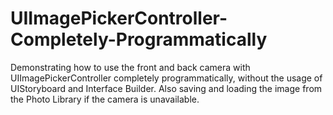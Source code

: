# UIImagePickerController-Completely-Programmatically
Demonstrating how to use the front and back camera with UIImagePickerController completely programmatically, without the usage of UIStoryboard and Interface Builder. Also saving and loading the image from the Photo Library if the camera is unavailable.

